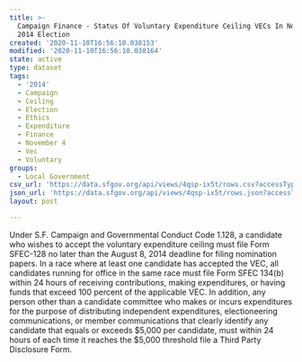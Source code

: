 ```yaml
---
title: >-
  Campaign Finance - Status Of Voluntary Expenditure Ceiling VECs In November 4,
  2014 Election
created: '2020-11-10T16:56:10.038153'
modified: '2020-11-10T16:56:10.038164'
state: active
type: dataset
tags:
  - '2014'
  - Campaign
  - Ceiling
  - Election
  - Ethics
  - Expenditure
  - Finance
  - November 4
  - Vec
  - Voluntary
groups:
  - Local Government
csv_url: 'https://data.sfgov.org/api/views/4qsp-ix5t/rows.csv?accessType=DOWNLOAD'
json_url: 'https://data.sfgov.org/api/views/4qsp-ix5t/rows.json?accessType=DOWNLOAD'
layout: post

---
```

Under S.F. Campaign and Governmental Conduct Code 1.128, a candidate who wishes to accept the voluntary expenditure ceiling must file Form SFEC-128 no later than the August 8, 2014 deadline for filing nomination papers. In a race where at least one candidate has accepted the VEC, all candidates running for office in the same race must file Form SFEC 134(b) within 24 hours of receiving contributions, making expenditures, or having funds that exceed 100 percent of the applicable VEC. In addition, any person other than a candidate committee who makes or incurs expenditures for the purpose of distributing independent expenditures, electioneering communications, or member communications that clearly identify any candidate that equals or exceeds $5,000 per candidate, must within 24 hours of each time it reaches the $5,000 threshold file a Third Party Disclosure Form.
